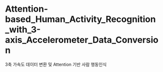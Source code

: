 # Attention-based_Human_Activity_Recognition_with_3-axis_Accelerometer_Data_Conversion
3축 가속도 데이터 변환 및 Attention 기반 사람 행동인식
